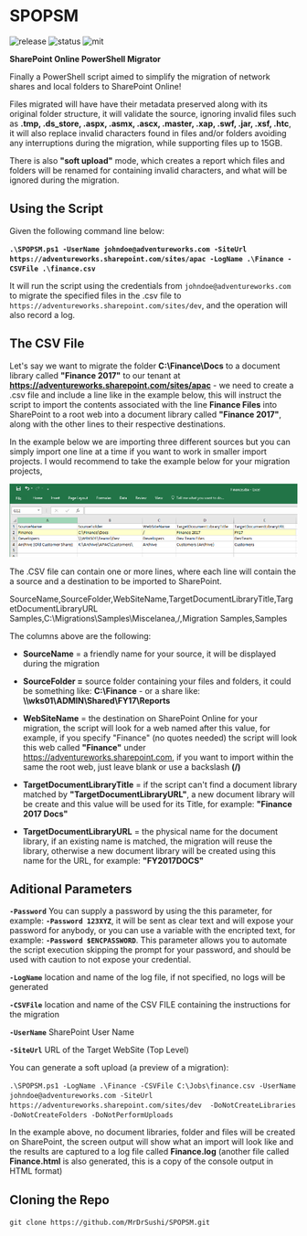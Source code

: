 # SPOPSM #

![release](https://img.shields.io/badge/release-v1.0.0-blue.svg)
![status](https://img.shields.io/badge/status-stable-green.svg)
![mit](https://img.shields.io/badge/license-MIT-blue.svg)

**SharePoint Online PowerShell Migrator**

Finally a PowerShell script aimed to simplify the migration of network shares and local folders to SharePoint Online!

Files migrated will have have their metadata preserved along with its original folder structure, it will validate the source, ignoring invalid files such as **.tmp, .ds_store, .aspx, .asmx, .ascx, .master, .xap, .swf, .jar, .xsf, .htc**, it will also replace invalid characters found in files and/or folders avoiding any interruptions during the migration, while supporting files up to 15GB.

There is also **"soft upload"** mode, which creates a report which files and folders will be renamed for containing invalid characters, and what will be ignored during the migration. 




## Using the Script ##

Given the following command line below:

**`.\SPOPSM.ps1 -UserName johndoe@adventureworks.com -SiteUrl https://adventureworks.sharepoint.com/sites/apac -LogName .\Finance -CSVFile .\finance.csv`**

It will run the script using the credentials from `johndoe@adventureworks.com` to migrate the specified files in the .csv file to `https://adventureworks.sharepoint.com/sites/dev`, and the operation will also record a log.





## The CSV File ##
Let's say we want to migrate the folder **C:\Finance\Docs** to a document library called **"Finance 2017"** to our tenant at **https://adventureworks.sharepoint.com/sites/apac** - we need to create a .csv file and include a line like in the example below, this will instruct the script to import the contents associated with the line **Finance Files** into SharePoint to a root web into a document library called **"Finance 2017"**, along with the other lines to their respective destinations.

In the example below we are importing three different sources but you can simply import one line at a time if you want to work in smaller import projects. I would recommend to take the example below for your migration projects, 

![SPOPSM](./readme/finance-xlsx.png)

The .CSV file can contain one or more lines, where each line will contain the a source and a destination to be imported to SharePoint.


SourceName,SourceFolder,WebSiteName,TargetDocumentLibraryTitle,TargetDocumentLibraryURL
Samples,C:\Migrations\Samples\Miscelanea,/,Migration Samples,Samples


The columns above are the following:

* **SourceName** = a friendly name for your source, it will be displayed during the migration

* **SourceFolder =** source folder containing your files and folders, it could be something like: **C:\Finance** - or a share like: **\\\wks01\ADMIN\Shared\FY17\Reports**

* **WebSiteName** = the destination on SharePoint Online for your migration, the script will look for a web named after this value, for example, if you specify "Finance" (no quotes needed) the script will look this web called **"Finance"** under https://adventureworks.sharepoint.com, if you want to import within the same the root web, just leave blank or use a backslash **(/)**

* **TargetDocumentLibraryTitle** = if the script can't find a document library matched by **"TargetDocumentLibraryURL"**, a new document library will be create and this value will be used for its Title, for example: **"Finance 2017 Docs"**

* **TargetDocumentLibraryURL** = the physical name for the document library, if an existing name is matched, the migration will reuse the library, otherwise a new document library will be created using this name for the URL, for example: **"FY2017DOCS"**






## Aditional Parameters ##



**`-Password`** You can supply a password by using the this parameter, for example: **`-Password 123XYZ`**, it will be sent as clear text and will expose your password for anybody, or you can use a variable with the encripted text, for example: **`-Password $ENCPASSWORD`**. This parameter allows you to automate the script execution skipping the prompt for your password, and should be used with caution to not expose your credential.


**`-LogName`** location and name of the log file, if not specified, no logs will be generated

**`-CSVFile`** location and name of the CSV FILE containing the instructions for the migration

**`-UserName`** SharePoint User Name

**`-SiteUrl`** URL of the Target WebSite (Top Level)



You can generate a soft upload (a preview of a migration):

`
.\SPOPSM.ps1 -LogName .\Finance -CSVFile C:\Jobs\finance.csv -UserName johndoe@adventureworks.com -SiteUrl https://adventureworks.sharepoint.com/sites/dev  -DoNotCreateLibraries -DoNotCreateFolders -DoNotPerformUploads
`

In the example above, no document libraries, folder and files will be created on SharePoint, the screen output will show what an import will look like and the results are captured to a log file called **Finance.log** (another file called **Finance.html** is also generated, this is a copy of the console output in HTML format)





## Cloning the Repo

`git clone https://github.com/MrDrSushi/SPOPSM.git`